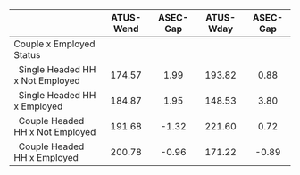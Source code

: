 
|                      |    ATUS-Wend |     ASEC-Gap |    ATUS-Wday |     ASEC-Gap |
| -------------------- | :----------: | :----------: | :----------: | :----------: |
| Couple x Employed Status |              |              |              |              |
| &nbsp;&nbsp;Single Headed HH x Not Employed |       174.57 |         1.99 |       193.82 |         0.88 |
| &nbsp;&nbsp;Single Headed HH x Employed |       184.87 |         1.95 |       148.53 |         3.80 |
| &nbsp;&nbsp;Couple Headed HH x Not Employed |       191.68 |        -1.32 |       221.60 |         0.72 |
| &nbsp;&nbsp;Couple Headed HH x Employed |       200.78 |        -0.96 |       171.22 |        -0.89 |

